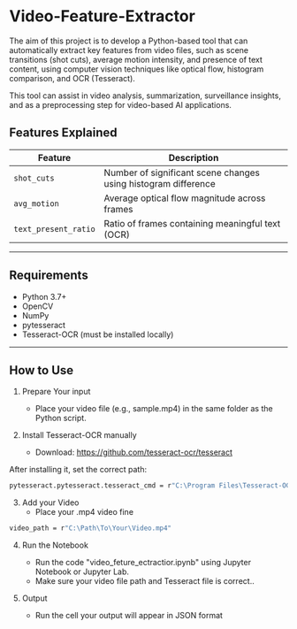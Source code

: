 # Video-Feature-Extractor

The aim of this project is to develop a Python-based tool that can automatically extract key features from video files, such as scene transitions (shot cuts), average motion intensity, and presence of text content, using computer vision techniques like optical flow, histogram comparison, and OCR (Tesseract).

This tool can assist in video analysis, summarization, surveillance insights, and as a preprocessing step for video-based AI applications.


##  Features Explained

| Feature              | Description                                                                 |
|----------------------|-----------------------------------------------------------------------------|
| `shot_cuts`          | Number of significant scene changes using histogram difference              |
| `avg_motion`         | Average optical flow magnitude across frames                                |
| `text_present_ratio` | Ratio of frames containing meaningful text (OCR)                            |

---

##  Requirements

- Python 3.7+
- OpenCV
- NumPy
- pytesseract
- Tesseract-OCR (must be installed locally)

---

## How to Use 
1) Prepare Your input
   - Place your video file (e.g., sample.mp4) in the same folder as the Python script.    
2) Install Tesseract-OCR manually

   - Download: https://github.com/tesseract-ocr/tesseract

  After installing it, set the correct path:

```bash
pytesseract.pytesseract.tesseract_cmd = r"C:\Program Files\Tesseract-OCR\tesseract.exe"
```
3) Add your Video
    - Place your .mp4 video fine
    
```bash
video_path = r"C:\Path\To\Your\Video.mp4"
```
4) Run the Notebook
    - Run the code "video_feture_ectractior.ipynb" using Jupyter Notebook or Jupyter Lab.
    - Make sure your video file path and Tesseract file is correct..

5) Output
    - Run the cell your output will appear in JSON format

